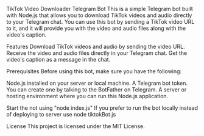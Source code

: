 TikTok Video Downloader Telegram Bot
This is a simple Telegram bot built with Node.js that allows you to download TikTok videos and audio directly to your Telegram chat. You can use this bot by sending a TikTok video URL to it, and it will provide you with the video and audio files along with the video's caption.

Features
Download TikTok videos and audio by sending the video URL.
Receive the video and audio files directly in your Telegram chat.
Get the video's caption as a message in the chat.

Prerequisites
Before using this bot, make sure you have the following:

Node.js installed on your server or local machine.
A Telegram bot token. You can create one by talking to the BotFather on Telegram.
A server or hosting environment where you can run this Node.js application.

Start the not using "node index.js"
If you prefer to run the bot locally instead of deploying to server use node tiktokBot.js

License
This project is licensed under the MIT License.
